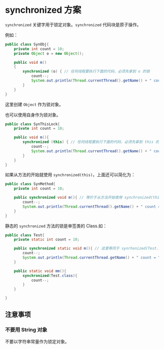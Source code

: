 # synchronized 方案

`synchronized` 关键字用于锁定对象。`synchronized` 代码块是原子操作。

例如：

```java
public class SynObj{
    private int count = 10;
    private Object o = new Object();

    public void m()
    {
        synchronized (o) { // 任何线程要执行下面的代码，必须先拿到 o 的锁
            count--;
            System.out.println(Thread.currentThread().getName() + " count = " + count);
        }
    }
}
```

这里创建 `Object` 作为锁对象。

也可以使用自身作为锁对象。

```java
public class SynThisLock{
    private int count = 10;

    public void m(){
        synchronized (this) { // 任何线程要执行下面的代码，必须先拿到 this 的锁
            count--;
            System.out.println(Thread.currentThread().getName() + " count = " + count);
        }
    }
}
```

如果从方法的开始就使用 `synchronized(this)`，上面还可以简化为：

```java
public class SynMethod{
    private int count = 10;

    public synchronized void m(){ // 等价于从方法开始使用 synchronized(this)
        count--;
        System.out.println(Thread.currentThread().getName() + " count = " + count);
    }
}
```

静态的 `synchronized` 方法的锁是单签类的 Class.如：

```java
public class Test{
    private static int count = 10;

    public synchronized static void m(){ // 这里等同于 synrhonized(Test.class)
        count--;
        System.out.println(Thread.currentThread.getName() + " count = " + count);
    }

    public static void mm(){
        synchronized(Test.class){
            count--;
        }
    }

}
```

## 注意事项

### 不要用 String 对象

不要以字符串常量作为锁定对象。